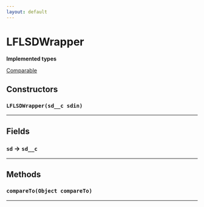 ```yaml
---
layout: default
---
```


# LFLSDWrapper

**Implemented types**

[Comparable](Comparable)

## Constructors

### `LFLSDWrapper(sd__c sdin)`

---

## Fields

### `sd` → `sd__c`

---

## Methods

### `compareTo(Object compareTo)`

---
